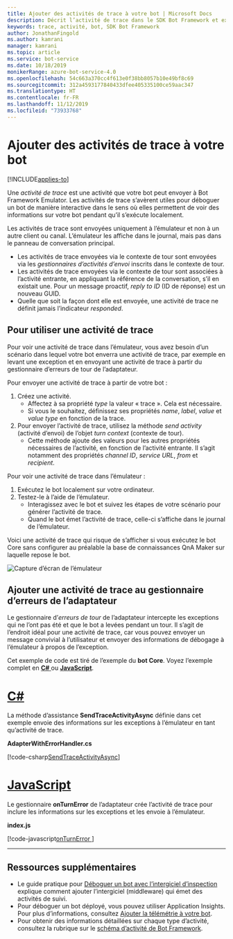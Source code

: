 ```yaml
---
title: Ajouter des activités de trace à votre bot | Microsoft Docs
description: Décrit l’activité de trace dans le SDK Bot Framework et explique comment l’utiliser.
keywords: trace, activité, bot, SDK Bot Framework
author: JonathanFingold
ms.author: kamrani
manager: kamrani
ms.topic: article
ms.service: bot-service
ms.date: 10/18/2019
monikerRange: azure-bot-service-4.0
ms.openlocfilehash: 54c663a370cc4f613e0f38bb8057b10e49bf8c69
ms.sourcegitcommit: 312a4593177840433dfee405335100ce59aac347
ms.translationtype: HT
ms.contentlocale: fr-FR
ms.lasthandoff: 11/12/2019
ms.locfileid: "73933768"
---
```

# <a name="add-trace-activities-to-your-bot"></a>Ajouter des activités de trace à votre bot

[!INCLUDE[applies-to](../includes/applies-to.md)]

<!-- What is it and why use it -->

Une _activité de trace_ est une activité que votre bot peut envoyer à Bot Framework Emulator.
Les activités de trace s’avèrent utiles pour déboguer un bot de manière interactive dans le sens où elles permettent de voir des informations sur votre bot pendant qu’il s’exécute localement.

<!-- Details -->

Les activités de trace sont envoyées uniquement à l’émulateur et non à un autre client ou canal.
L’émulateur les affiche dans le journal, mais pas dans le panneau de conversation principal.

- Les activités de trace envoyées via le contexte de tour sont envoyées via les _gestionnaires d’activités d’envoi_ inscrits dans le contexte de tour.
- Les activités de trace envoyées via le contexte de tour sont associées à l’activité entrante, en appliquant la référence de la conversation, s’il en existait une.
  Pour un message proactif, _reply to ID_ (ID de réponse) est un nouveau GUID.
- Quelle que soit la façon dont elle est envoyée, une activité de trace ne définit jamais l’indicateur _responded_.

## <a name="to-use-a-trace-activity"></a>Pour utiliser une activité de trace

Pour voir une activité de trace dans l’émulateur, vous avez besoin d’un scénario dans lequel votre bot enverra une activité de trace, par exemple en levant une exception et en envoyant une activité de trace à partir du gestionnaire d’erreurs de tour de l’adaptateur.

Pour envoyer une activité de trace à partir de votre bot :

1. Créez une activité.
   - Affectez à sa propriété _type_ la valeur « trace ». Cela est nécessaire.
   - Si vous le souhaitez, définissez ses propriétés _name_, _label_, _value_ et _value type_ en fonction de la trace.
1. Pour envoyer l’activité de trace, utilisez la méthode _send activity_ (activité d’envoi) de l’objet _turn context_ (contexte de tour).
   - Cette méthode ajoute des valeurs pour les autres propriétés nécessaires de l’activité, en fonction de l’activité entrante.
     Il s’agit notamment des propriétés _channel ID_, _service URL_, _from_ et _recipient_.

Pour voir une activité de trace dans l’émulateur :

1. Exécutez le bot localement sur votre ordinateur.
1. Testez-le à l’aide de l’émulateur.
   - Interagissez avec le bot et suivez les étapes de votre scénario pour générer l’activité de trace.
   - Quand le bot émet l’activité de trace, celle-ci s’affiche dans le journal de l’émulateur.

Voici une activité de trace qui risque de s’afficher si vous exécutez le bot Core sans configurer au préalable la base de connaissances QnA Maker sur laquelle repose le bot.

![Capture d’écran de l’émulateur](./media/using-trace-activities.png)

## <a name="add-a-trace-activity-to-the-adapters-on-error-handler"></a>Ajouter une activité de trace au gestionnaire d’erreurs de l’adaptateur

Le gestionnaire d’_erreurs de tour_ de l’adaptateur intercepte les exceptions qui ne l’ont pas été et que le bot a levées pendant un tour.
Il s’agit de l’endroit idéal pour une activité de trace, car vous pouvez envoyer un message convivial à l’utilisateur et envoyer des informations de débogage à l’émulateur à propos de l’exception.

Cet exemple de code est tiré de l’exemple du **bot Core**. Voyez l’exemple complet en [**C#** ](https://aka.ms/cs-core-sample) ou [**JavaScript**](https://aka.ms/js-core-sample).

# <a name="ctabcsharp"></a>[C#](#tab/csharp)

La méthode d’assistance **SendTraceActivityAsync** définie dans cet exemple envoie des informations sur les exceptions à l’émulateur en tant qu’activité de trace.

**AdapterWithErrorHandler.cs**

[!code-csharp[SendTraceActivityAsync](~/../BotBuilder-Samples/samples/csharp_dotnetcore/13.core-bot/AdapterWithErrorHandler.cs?range=16-51&highlight=33-34)]

# <a name="javascripttabjavascript"></a>[JavaScript](#tab/javascript)

Le gestionnaire **onTurnError** de l’adaptateur crée l’activité de trace pour inclure les informations sur les exceptions et les envoie à l’émulateur.

**index.js**

[!code-javascript[onTurnError ](~/../BotBuilder-Samples/samples/javascript_nodejs/13.core-bot/index.js?range=35-57&highlight=8-14)]

---

## <a name="additional-resources"></a>Ressources supplémentaires

- Le guide pratique pour [Déboguer un bot avec l’intergiciel d’inspection](../bot-service-debug-inspection-middleware.md) explique comment ajouter l’intergiciel (middleware) qui émet des activités de suivi.
- Pour déboguer un bot déployé, vous pouvez utiliser Application Insights. Pour plus d’informations, consultez [Ajouter la télémétrie à votre bot](bot-builder-telemetry.md).
- Pour obtenir des informations détaillées sur chaque type d’activité, consultez la rubrique sur le [schéma d’activité de Bot Framework](https://aka.ms/botSpecs-activitySchema).

